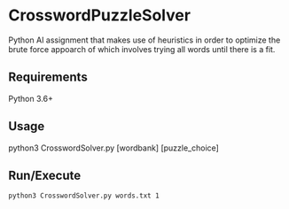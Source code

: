 # CrosswordPuzzleSolver
Python AI assignment that makes use of heuristics in order to optimize the brute force appoarch of which involves trying all words until there is a fit.

## Requirements
Python 3.6+

## Usage
python3 CrosswordSolver.py [wordbank] [puzzle_choice]

## Run/Execute
```bash
python3 CrosswordSolver.py words.txt 1
```

